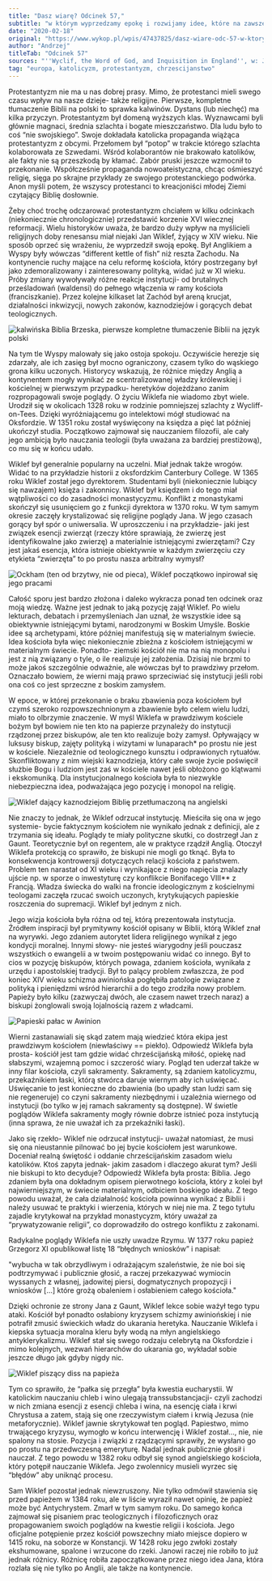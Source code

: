 ```yaml
---
title: "Dasz wiarę? Odcinek 57,"
subtitle: "w którym wyprzedzamy epokę i rozwijamy idee, które na zawsze zmienią świat."
date: "2020-02-18"
original: "https://www.wykop.pl/wpis/47437825/dasz-wiare-odc-57-w-ktorym-wyprzedzamy-epoke-i-roz/"
author: "Andrzej"
titleTab: "Odcinek 57"
sources: "''Wyclif, the Word of God, and Inquisition in England'', w: Jennifer Kolpacoff Dean, ''A History of Medieval Heresy and Inquisition''"
tag: "europa, katolicyzm, protestantyzm, chrzescijanstwo"
---
```


Protestantyzm nie ma u nas dobrej prasy. Mimo, że protestanci mieli swego czasu wpływ na nasze dzieje- także religijne. Pierwsze, kompletne tłumaczenie Biblii na polski to sprawka kalwinów. Dystans (lub niechęć) ma kilka przyczyn. Protestantyzm był domeną wyższych klas. Wyznawcami byli głównie magnaci, średnia szlachta i bogate mieszczaństwo. Dla ludu było to coś “nie swojskiego”. Swoje dokładała katolicka propaganda wiążąca protestantyzm z obcymi. Przełomem był “potop” w trakcie którego szlachta kolaborowała ze Szwedami. Wśród kolaborantów nie brakowało katolików, ale fakty nie są przeszkodą by kłamać. Zabór pruski jeszcze wzmocnił to przekonanie. Współcześnie propaganda nowoateistyczna, chcąc ośmieszyć religię, sięga po skrajne przykłady ze swojego protestanckiego podwórka. Anon myśli potem, że wszyscy protestanci to kreacjoniści młodej Ziemi czytający Biblię dosłownie.

Żeby choć trochę odczarować protestantyzm chciałem w kilku odcinkach (niekoniecznie chronologicznie) przedstawić korzenie XVI wiecznej reformacji. Wielu historyków uważa, że bardzo duży wpływ na myślicieli religijnych doby renesansu miał niejaki Jan Wiklef, żyjący w XIV wieku. Nie sposób oprzeć się wrażeniu, że wyprzedził swoją epokę. Był Anglikiem a Wyspy były wówczas “different kettle of fish” niż reszta Zachodu. Na kontynencie ruchy mające na celu reformę kościoła, który postrzegany był jako zdemoralizowany i zainteresowany polityką, widać już w XI wieku. Próby zmiany wywoływały różne reakcje instytucji- od brutalnych prześladowań (waldensi) do pełnego włączenia w ramy kościoła (franciszkanie). Przez kolejne kilkaset lat Zachód był areną krucjat, działalności inkwizycji, nowych zakonów, kaznodziejów i gorących debat teologicznych.

![kalwińska Biblia Brzeska, pierwsze kompletne tłumaczenie Biblii na język polski](../images/odc57/brzegBible.jpg "kalwińska Biblia Brzeska, pierwsze kompletne tłumaczenie Biblii na język polski.")

Na tym tle Wyspy malowały się jako ostoja spokoju. Oczywiście herezje się zdarzały, ale ich zasięg był mocno ograniczony, czasem tylko do wąskiego grona kilku uczonych. Historycy wskazują, że różnice między Anglią a kontynentem mogły wynikać ze scentralizowanej władzy królewskiej i kościelnej w pierwszym przypadku- heretyków dojeżdżano zanim rozpropagowali swoje poglądy. O życiu Wiklefa nie wiadomo zbyt wiele. Urodził się w okolicach 1328 roku w rodzinie pomniejszej szlachty z Wycliff-on-Tees. Dzięki wyróżniającemu go intelektowi mógł studiować na Oksfordzie. W 1351 roku został wyświęcony na księdza a pięć lat później ukończył studia. Początkowo zajmował się nauczaniem filozofii, ale cały jego ambicją było nauczania teologii (była uważana za bardziej prestiżową), co mu się w końcu udało.

Wiklef był generalnie popularny na uczelni. Miał jednak także wrogów. Widać to na przykładzie historii z oksfordzkim Canterbury College. W 1365 roku Wiklef został jego dyrektorem. Studentami byli (niekoniecznie lubiący się nawzajem) księża i zakonnicy. Wiklef był księdzem i do tego miał wątpliwości co do zasadności monastycyzmu. Konflikt z monastykami skończył się usunięciem go z funkcji dyrektora w 1370 roku. W tym samym okresie zaczęły krystalizować się religijne poglądy Jana. W jego czasach gorący był spór o uniwersalia. W uproszczeniu i na przykładzie- jaki jest związek esencji zwierząt (rzeczy które sprawiają, że zwierzę jest identyfikowalne jako zwierzę) a materialnie istniejącymi zwierzętami? Czy jest jakaś esencja, która istnieje obiektywnie w każdym zwierzęciu czy etykieta “zwierzęta” to po prostu nasza arbitralny wymysł?

![Ockham (ten od brzytwy, nie od pieca), Wiklef początkowo inpirował się jego pracami](../images/odc57/okcham.jpg "Ockham (ten od brzytwy, nie od pieca), Wiklef początkowo inpirował się jego pracami.")

Całość sporu jest bardzo złożona i daleko wykracza ponad ten odcinek oraz moją wiedzę. Ważne jest jednak to jaką pozycję zajął Wiklef. Po wielu lekturach, debatach i przemyśleniach Jan uznał, że wszystkie idee są obiektywnie istniejącymi bytami, narodzonymi w Boskim Umyśle. Boskie idee są archetypami, które później manifestują się w materialnym świecie. Idea kościoła była więc niekoniecznie zbieżna z kościołem istniejącymi w materialnym świecie. Ponadto- ziemski kościół nie ma na nią monopolu i jest z nią związany o tyle, o ile realizuje jej założenia. Dzisiaj nie brzmi to może jakoś szczególnie odważnie, ale wówczas był to prawdziwy przełom. Oznaczało bowiem, że wierni mają prawo sprzeciwiać się instytucji jeśli robi ona coś co jest sprzeczne z boskim zamysłem.

W epoce, w której przekonanie o braku zbawienia poza kościołem był czymś szeroko rozpowszechnionym a zbawienie było celem wielu ludzi, miało to olbrzymie znaczenie. W myśl Wiklefa w prawdziwym kościele bożym był bowiem nie ten kto na papierze przynależy do instytucji rządzonej przez biskupów, ale ten kto realizuje boży zamysł. Opływający w luksusy biskup, zajęty polityką i wizytami w lunaparach* po prostu nie jest w kościele. Niezależnie od teologicznego kunsztu i odprawionych rytuałów. Skonfliktowany z nim wiejski kaznodzieja, który całe swoje życie poświęcił służbie Bogu i ludziom jest zaś w kościele nawet jeśli obłożono go klątwami i ekskomuniką. Dla instytucjonalnego kościoła była to niezwykle niebezpieczna idea, podważająca jego pozycję i monopol na religię.

![Wiklef dający kaznodziejom Biblię przetłumaczoną na angielski](../images/odc57/wyclife.jpg "Wiklef dający kaznodziejom Biblię przetłumaczoną na angielski.")

Nie znaczy to jednak, że Wiklef odrzucał instytucję. Mieściła się ona w jego systemie- bycie faktycznym kościołem nie wynikało jednak z definicji, ale z trzymania się ideału. Poglądy te miały polityczne skutki, co dostrzegł Jan z Gaunt. Teoretycznie był on regentem, ale w praktyce rządził Anglią. Otoczył Wiklefa protekcją co sprawiło, że biskupi nie mogli go tknąć. Była to konsekwencja kontrowersji dotyczących relacji kościoła z państwem. Problem ten narastał od XI wieku i wynikające z niego napięcia znalazły ujście np. w sporze o inwestyturę czy konflikcie Bonifacego VIII** z Francją. Władza świecka do walki na froncie ideologicznym z kościelnymi teologami zaczęła rzucać swoich uczonych, krytykujących papieskie roszczenia do supremacji. Wiklef był jednym z nich.

Jego wizja kościoła była różna od tej, którą prezentowała instytucja. Źródłem inspiracji był prymitywny kościół opisany w Biblii, którą Wiklef znał na wyrywki. Jego zdaniem autorytet lidera religijnego wynikał z jego kondycji moralnej. Innymi słowy- nie jesteś wiarygodny jeśli pouczasz wszystkich o ewangelii a w twoim postępowaniu widać co innego. Był to cios w pozycję biskupów, których powaga, zdaniem kościoła, wynikała z urzędu i apostolskiej tradycji. Był to palący problem zwłaszcza, że pod koniec XIV wieku schizma awiniońska pogłębiła patologie związane z polityką i pieniędzmi wśród hierarchii a do tego zrodziła nowy problem. Papieży było kilku (zazwyczaj dwóch, ale czasem nawet trzech naraz) a biskupi żonglowali swoją lojalnością razem z władcami.

![Papieski pałac w Awinion](../images/odc57/palacePope.jpg "Papieski pałac w Awinion.")

Wierni zastanawiali się skąd zatem mają wiedzieć która ekipa jest prawdziwym kościołem (niewłaściwy == piekło). Odpowiedź Wiklefa była prosta- kościół jest tam gdzie widać chrześcijańską miłość, opiekę nad słabszymi, wzajemną pomoc i szczerość wiary. Pogląd ten uderzał także w inny filar kościoła, czyli sakramenty. Sakramenty, są zdaniem katolicyzmu, przekaźnikiem łaski, którą stwórca daruje wiernym aby ich uświęcać. Uświęcanie to jest konieczne do zbawienia (bo upadły stan ludzi sam się nie regeneruje) co czyni sakramenty niezbędnymi i uzależnia wiernego od instytucji (bo tylko w jej ramach sakramenty są dostępne). W świetle poglądów Wiklefa sakramenty mogły równie dobrze istnieć poza instytucją (inna sprawa, że nie uważał ich za przekaźniki łaski).

Jako się rzekło- Wiklef nie odrzucał instytucji- uważał natomiast, że musi się ona nieustannie pilnować bo jej bycie kościołem jest warunkowe. Doceniał realną świętość i oddanie chrześcijańskim zasadom wielu katolików. Ktoś zapyta jednak- jakim zasadom i dlaczego akurat tym? Jeśli nie biskupi to kto decyduje? Odpowiedź Wiklefa była prosta: Biblia. Jego zdaniem była ona dokładnym opisem pierwotnego kościoła, który z kolei był najwierniejszym, w świecie materialnym, odbiciem boskiego ideału. Z tego powodu uważał, że cała działalność kościoła powinna wynikać z Biblii i należy usuwać te praktyki i wierzenia, których w niej nie ma. Z tego tytułu zajadle krytykował na przykład monastycyzm, który uważał za “prywatyzowanie religii”, co doprowadziło do ostrego konfliktu z zakonami.

Radykalne poglądy Wiklefa nie uszły uwadze Rzymu. W 1377 roku papież Grzegorz XI opublikował listę 18 “błędnych wniosków” i napisał:

"wybucha w tak obrzydliwym i odrażającym szaleństwie, że nie boi się podtrzymywać i publicznie głosić, a raczej przekazywać wymiocin wyssanych z własnej, jadowitej piersi, dogmatycznych propozycji i wniosków [...] które grożą obaleniem i osłabieniem całego kościoła."

Dzięki ochronie ze strony Jana z Gaunt, Wiklef lekce sobie ważył tego typu ataki. Kościół był ponadto osłabiony kryzysem schizmy awiniońskiej i nie potrafił zmusić świeckich władz do ukarania heretyka. Nauczanie Wiklefa i kiepska sytuacja moralna kleru były wodą na młyn angielskiego antyklerykalizmu. Wiklef stał się swego rodzaju celebrytą na Oksfordzie i mimo kolejnych, wezwań hierarchów do ukarania go, wykładał sobie jeszcze długo jak gdyby nigdy nic.

![Wiklef piszący diss na papieża](../images/odc57/wyclifeDiss.jpg "Wiklef piszący diss na papieża.")

Tym co sprawiło, że “pałka się przegła” była kwestia eucharystii. W katolickim nauczaniu chleb i wino ulegają transsubstancjacji- czyli zachodzi w nich zmiana esencji z esencji chleba i wina, na esencję ciała i krwi Chrystusa a zatem, stają się one rzeczywistym ciałem i krwią Jezusa (nie metaforycznie). Wiklef jawnie skrytykował ten pogląd. Papiestwo, mimo trwającego kryzysu, wymogło w końcu interwencję i Wiklef został..., nie, nie spalony na stosie. Pozycja i związki z rządzącymi sprawiły, że wysłano go po prostu na przedwczesną emeryturę. Nadal jednak publicznie głosił i nauczał. Z tego powodu w 1382 roku odbył się synod angielskiego kościoła, który potępił nauczanie Wiklefa. Jego zwolennicy musieli wyrzec się “błędów” aby uniknąć procesu.

Sam Wiklef pozostał jednak niewzruszony. Nie tylko odmówił stawienia się przed papieżem w 1384 roku, ale w liście wyraził nawet opinię, że papież może być Antychrystem. Zmarł w tym samym roku. Do samego końca zajmował się pisaniem prac teologicznych i filozoficznych oraz propagowaniem swoich poglądów na kwestie religii i kościoła. Jego oficjalne potępienie przez kościół powszechny miało miejsce dopiero w 1415 roku, na soborze w Konstancji. W 1428 roku jego zwłoki zostały ekshumowane, spalone i wrzucone do rzeki. Janowi raczej nie robiło to już jednak różnicy. Różnicę robiła zapoczątkowane przez niego idea Jana, która rozlała się nie tylko po Anglii, ale także na kontynencie.
